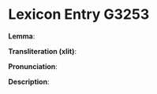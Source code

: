 # Lexicon Entry G3253

**Lemma**: 

**Transliteration (xlit)**: 

**Pronunciation**: 

**Description**:

